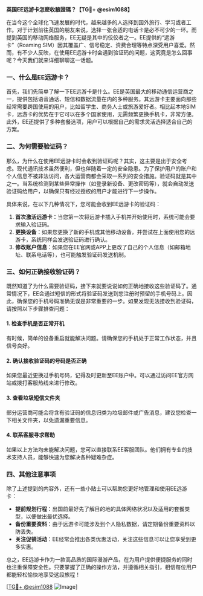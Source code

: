 **英国EE远游卡怎麽收驗證碼？【TG💪+ @esim1088】**

在当今这个全球化飞速发展的时代，越来越多的人选择到国外旅行、学习或者工作。对于计划前往英国的朋友来说，选择一张合适的电话卡是必不可少的一环。而提到英国的移动网络服务，EE无疑是其中的佼佼者之一。EE提供的“远游卡”（Roaming SIM）因其覆盖广、信号稳定、资费合理等特点深受用户喜爱。然而，有不少人反映，在使用EE远游卡时会遇到验证码的问题，这究竟是怎么回事呢？今天我们就来详细聊聊这一话题。

### 一、什么是EE远游卡？

首先，我们先简单了解一下EE远游卡是什么。EE是英国最大的移动通信运营商之一，提供包括语音通话、短信和数据流量在内的多种服务。其远游卡主要面向那些经常需要跨国使用的用户，比如留学生、商务人士或旅游爱好者。相比起本地SIM卡，远游卡的优势在于它可以在多个国家使用，无需频繁更换手机卡，非常方便。此外，EE还提供了多种套餐选项，用户可以根据自己的需求灵活选择适合自己的方案。

### 二、为何需要验证码？

那么，为什么在使用EE远游卡时会收到验证码呢？其实，这主要是出于安全考虑。现代通讯技术虽然便利，但也伴随着一定的安全隐患。为了保护用户的账户和个人信息不被非法访问，各大运营商都会采取一系列的安全措施。验证码就是其中之一。当系统检测到某些异常操作（如登录新设备、更改密码等），就会自动发送验证码给用户，以确保只有经过授权的用户才能进行下一步操作。

具体来说，在以下几种情况下，您可能会收到EE远游卡的验证码：

1. **首次激活远游卡**：当您第一次将远游卡插入手机并开始使用时，系统可能会要求输入验证码。
2. **更换设备**：如果您更换了新的手机或其他移动设备，并尝试在上面使用您的远游卡，系统同样会发送验证码进行确认。
3. **修改账户信息**：如果您在EE官网或APP上更改了自己的个人信息（如邮箱地址、联系电话等），也可能触发验证码发送机制。

### 三、如何正确接收验证码？

既然知道了为什么需要验证码，接下来就要说说如何正确地接收这些验证码了。通常情况下，EE会通过短信的形式将验证码发送到您注册时预留的手机号码上。因此，确保您的手机号码准确无误是非常重要的一步。如果发现无法接收到验证码，请按照以下步骤排查问题：

#### 1. 检查手机是否正常开机
有时候，简单的设备重启就能解决问题。请确保您的手机处于正常工作状态，并且信号良好。

#### 2. 确认接收验证码的号码是否正确
如果您最近更换过手机号码，记得及时更新至EE账户中。可以通过访问EE官方网站或拨打客服热线来进行修改。

#### 3. 查看垃圾短信文件夹
部分运营商可能会将含有验证码的信息归类为垃圾邮件或广告消息，建议您检查一下相关文件夹，以免遗漏重要信息。

#### 4. 联系客服寻求帮助
如果以上方法均未能解决问题，您可以直接联系EE客服团队。他们拥有专业的技术支持人员，能够快速为您解决各种疑难杂症。

### 四、其他注意事项

除了上述提到的内容外，还有一些小贴士可以帮助您更好地管理和使用EE远游卡：

- **提前规划行程**：出国前最好先了解目的地的具体网络状况以及适用的套餐类型，以便做出最优选择。
- **备份重要资料**：由于远游卡可能涉及到个人隐私数据，请定期备份重要资料以防丢失。
- **关注促销活动**：EE经常会推出各类优惠活动，关注这些信息可以让您享受到更多实惠。

总之，EE远游卡作为一款高品质的国际漫游产品，在为用户提供便捷服务的同时也注重保障安全性。只要掌握了正确的操作方法，并遵循相关指引，相信每位用户都能轻松愉快地享受这段旅程！

[[TG💪+ @esim1088](https://t.me/s/esim1088) ![Image](https://i.postimg.cc/4NQfJmqS/Snipaste-2025-05-13-00-14-12.png)]